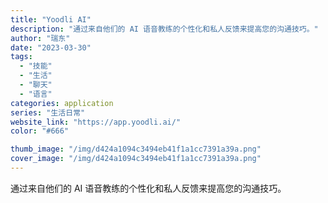 ```yaml
---
title: "Yoodli AI"
description: "通过来自他们的 AI 语音教练的个性化和私人反馈来提高您的沟通技巧。"
author: "瑞东"
date: "2023-03-30"
tags:
  - "技能"
  - "生活"
  - "聊天"
  - "语言"
categories: application
series: "生活日常"
website_link: "https://app.yoodli.ai/"
color: "#666"

thumb_image: "/img/d424a1094c3494eb41f1a1cc7391a39a.png"
cover_image: "/img/d424a1094c3494eb41f1a1cc7391a39a.png"
---
```


通过来自他们的 AI 语音教练的个性化和私人反馈来提高您的沟通技巧。